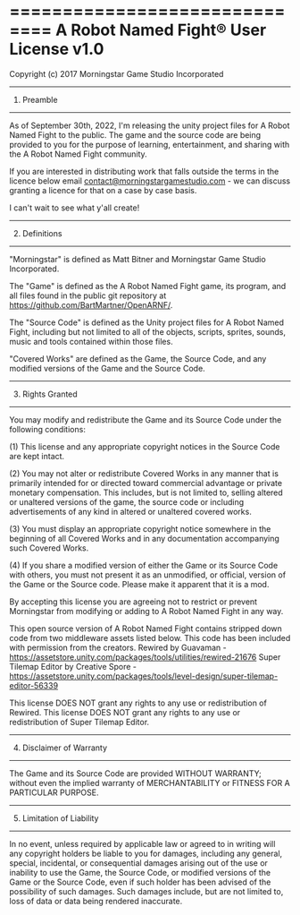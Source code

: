 ==============================
A Robot Named Fight® User License v1.0
==============================

Copyright (c) 2017 Morningstar Game Studio Incorporated

----------------
1. Preamble
----------------

As of September 30th, 2022, I'm releasing the unity project files for A Robot Named Fight to the public. The game and the source code are being provided to you for the purpose of learning, entertainment, and sharing with the A Robot Named Fight community.

If you are interested in distributing work that falls outside the terms in the licence below email contact@morningstargamestudio.com - we can discuss granting a licence for that on a case by case basis.

I can't wait to see what y'all create!

----------------
2. Definitions
----------------

"Morningstar" is defined as Matt Bitner and Morningstar Game Studio Incorporated.

The "Game" is defined as the A Robot Named Fight game, its program, and all files found in the public git repository at https://github.com/BartMartner/OpenARNF/.

The "Source Code" is defined as the Unity project files for A Robot Named Fight, including but not limited to all of the objects, scripts, sprites, sounds, music and tools
contained within those files.

"Covered Works" are defined as the Game, the Source Code, and any modified versions of the Game and the Source Code.

-------------------
3. Rights Granted
-------------------

You may modify and redistribute the Game and its Source Code under the following conditions:

  (1) This license and any appropriate copyright notices in the Source Code are kept intact.

  (2) You may not alter or redistribute Covered Works in any manner that is primarily intended for or directed toward commercial advantage or private monetary compensation. This includes, but is not limited to, selling altered or unaltered versions of the game, the source code or including advertisements of any kind in altered or unaltered covered works.

  (3) You must display an appropriate copyright notice somewhere in the beginning of all Covered Works and in any documentation accompanying such Covered Works.

  (4) If you share a modified version of either the Game or its Source Code with others, you must not present it as an unmodified, or official, version of the Game or the Source code. Please make it apparent that it is a mod.

By accepting this license you are agreeing not to restrict or prevent Morningstar from modifying or adding to A Robot Named Fight in any way.

This open source version of A Robot Named Fight contains stripped down code from two middleware assets listed below. This code has been included with permission from the creators.
Rewired by Guavaman - https://assetstore.unity.com/packages/tools/utilities/rewired-21676
Super Tilemap Editor by Creative Spore - https://assetstore.unity.com/packages/tools/level-design/super-tilemap-editor-56339

This license DOES NOT grant any rights to any use or redistribution of Rewired.
This license DOES NOT grant any rights to any use or redistribution of Super Tilemap Editor.

----------------------------
4. Disclaimer of Warranty
----------------------------

The Game and its Source Code are provided WITHOUT WARRANTY; without even the implied warranty of MERCHANTABILITY or FITNESS FOR A PARTICULAR PURPOSE.

----------------------------
5. Limitation of Liability
----------------------------

In no event, unless required by applicable law or agreed to in writing will any copyright holders be liable to you for damages, including any general, special, incidental, or consequential damages arising out of the use or inability to use the Game, the Source Code, or modified versions of the Game or the Source Code, even if such holder has been advised of the possibility of such damages.  Such damages include, but are not limited to, loss of data or data being rendered inaccurate.